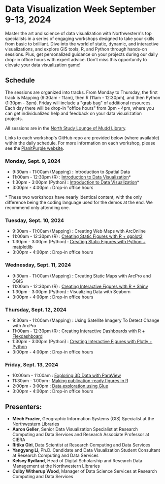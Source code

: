 # Data Visualization Week September 9-13, 2024

Master the art and science of data visualization with Northwestern's top specialists in a series of engaging workshops designed to take your skills from basic to brilliant. Dive into the world of static, dynamic, and interactive visualizations, and explore GIS tools, R, and Python through hands-on sessions. Plus, get personalized guidance on your projects during our daily drop-in office hours with expert advice. Don't miss this opportunity to elevate your data visualization game! 

## Schedule 

The sessions are organized into tracks. From Monday to Thursday, the first track is Mapping (9:30am - 11am), then R (11am - 12:30pm), and then Python (1:30pm - 3pm). Friday will include a "grab bag" of additional resources.  Each day there will be drop-in "office hours" from 3pm - 4pm, where you can get individualized help and feedback on your data visualization projects.

All sessions are in the [North Study Lounge of Mudd Library](https://www.library.northwestern.edu/visit/maps/mudd-library/).

Links to each workshop's GitHub repo are provided below (where available) within the daily schedule.  For more information on each workshop, please see the [PlanitPurple website](https://planitpurple.northwestern.edu/event/618033).

### Monday, Sept. 9, 2024
- 9:30am - 11:00am (Mapping) : Introduction to Spatial Data   
- 11:00am - 12:30pm (R) : [Introduction to Data Visualization](https://github.com/nuitrcs/IntroToDataVis)*
- 1:30pm - 3:00pm (Python) : [Introduction to Data Visualization](https://github.com/nuitrcs/IntroToDataVis)*
- 3:00pm - 4:00pm : Drop-in office hours

\* These two workshops have nearly identical content, with the only difference being the coding language used for the demos at the end.  We recommend only attending one.

### Tuesday, Sept. 10, 2024
- 9:30am - 11:00am (Mapping) : Creating Web Maps with ArcOnline 
- 11:00am - 12:30pm (R) : [Creating Static Figures with R + ggplot2](https://github.com/nuitrcs/IntroToRggplot2)
- 1:30pm - 3:00pm (Python) : [Creating Static Figures with Python + matplotlib](https://github.com/nuitrcs/matplotlib_intro)
- 3:00pm - 4:00pm : Drop-in office hours


### Wednesday, Sept. 11, 2024
- 9:30am - 11:00am (Mapping) :  Creating Static Maps with ArcPro and QGIS
- 11:00am - 12:30pm (R) : [Creating Interactive Figures with R + Shiny](https://github.com/nuitrcs/IntroToRShiny)
- 1:30pm - 3:00pm (Python) : Visualizing Data with Seaborn
- 3:00pm - 4:00pm : Drop-in office hours

### Thursday, Sept. 12, 2024
- 9:30am - 11:00am (Mapping) :  Using Satellite Imagery To Detect Change with ArcPro
- 11:00am - 12:30pm (R) : [Creating Interactive Dashboards with R + Flexdashboard](https://github.com/nuitrcs/IntroToFlexdashboard)
- 1:30pm - 3:00pm (Python) : [Creating Interactive Figures with Plotly + Python](https://github.com/nuitrcs/IntroToPlotly)
- 3:00pm - 4:00pm : Drop-in office hours

### Friday, Sept. 13, 2024
- 10:00am - 11:00am : [Exploring 3D Data with ParaView](https://github.com/nuitrcs/IntroToParaView)
- 11:30am - 1:00pm : [Making publication-ready figures in R](https://github.com/nuitrcs/R-publication-ready-plots)
- 2:00pm - 3:00pm : [Data exploration using Glue](https://github.com/nuitrcs/IntroToGlue)
- 3:00pm - 4:00pm : Drop-in office hours

## Presenters:
- **Méch Frazier**, Geographic Information Systems (GIS) Specialist at the Northwestern Libraries 
- **Aaron Geller**, Senior Data Visualization Specialist at Research Computing and Data Services and Research Associate Professor at CIERA 
- **Ritika Giri**, Data Scientist at Research Computing and Data Services 
- **Yangyang Li**, Ph.D. Candidate and Data Visualization Student Consultant at Research Computing and Data Services 
- **Kelsey Rydland**, Head of Digital Scholarship and Research Data Management at the Northwestern Libraries 
- **Colby Witherup Wood**, Manager of Data Science Services at Research Computing and Data Services 
